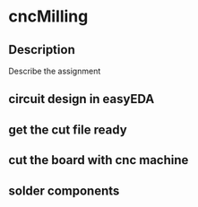 # cncMilling

## Description
Describe the assignment

## circuit design in easyEDA

## get the cut file ready

## cut the board with cnc machine

## solder components 
